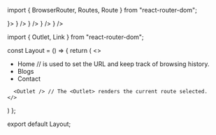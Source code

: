 import { BrowserRouter, Routes, Route } from "react-router-dom";

<BrowserRouter>
    <Routes>
        <Route path="/" element={<Layout />}>
            <Route index element={<Home />} />
            <Route path="blogs" element={<Blogs />} />
            <Route path="contact" element={<Contact />} />
            <Route path="*" element={<NoPage />} />
        </Route>
    </Routes>
</BrowserRouter>

import { Outlet, Link } from "react-router-dom";

const Layout = () => {
return (
<>
<nav>
<ul>
<li>
<Link to="/">Home</Link> // <Link> is used to set the URL and keep track of browsing history.
</li>
<li>
<Link to="/blogs">Blogs</Link>
</li>
<li>
<Link to="/contact">Contact</Link>
</li>
</ul>
</nav>

      <Outlet /> // The <Outlet> renders the current route selected.
    </>

)
};

export default Layout;
